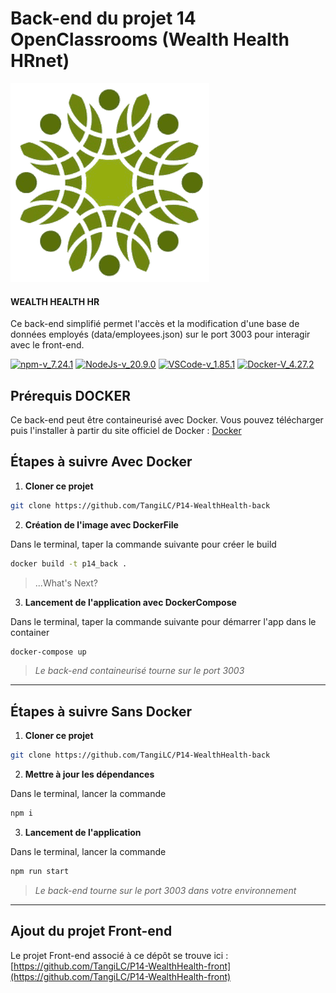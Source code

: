 # Back-end du projet 14 OpenClassrooms (Wealth Health HRnet)

![Wealth Health Logo](./data/WH_logo.png)

#### WEALTH HEALTH HR

Ce back-end simplifié permet l'accès et la modification d'une base de données employés (data/employees.json) sur le port 3003 pour interagir avec le front-end.

[![npm-v_7.24.1](https://img.shields.io/badge/npm-v_7.24.1-orange?style&logo=npm)](https://docs.npmjs.com/)
[![NodeJs-v_20.9.0](https://img.shields.io/badge/NodeJs-v_20.9.0-red?style&logo=nodedotjs)](https://nodejs.org/en/docs/)
[![VSCode-v_1.85.1](https://img.shields.io/badge/VSCode-v_1.85.1-black?style&logo=visual-studio-code)](https://code.visualstudio.com/download)
[![Docker-V_4.27.2](https://img.shields.io/badge/Docker-4.27.2-blue.svg)](https://www.docker.com/get-started)

## Prérequis DOCKER

Ce back-end peut être containeurisé avec Docker. Vous pouvez télécharger puis l'installer à partir du site officiel de Docker : [Docker](https://www.docker.com/get-started)

## Étapes à suivre Avec Docker

1. **Cloner ce projet**

```bash
git clone https://github.com/TangiLC/P14-WealthHealth-back
```

2. **Création de l'image avec DockerFile**

Dans le terminal, taper la commande suivante pour créer le build

```bash
docker build -t p14_back .
```

> ...What's Next?

3. **Lancement de l'application avec DockerCompose**

Dans le terminal, taper la commande suivante pour démarrer l'app dans le container

```bash
docker-compose up
```

> _Le back-end containeurisé tourne sur le port 3003_

---

## Étapes à suivre Sans Docker

1. **Cloner ce projet**

```bash
git clone https://github.com/TangiLC/P14-WealthHealth-back
```

2. **Mettre à jour les dépendances**

Dans le terminal, lancer la commande

```bash
npm i
```

3. **Lancement de l'application**

Dans le terminal, lancer la commande

```bash
npm run start
```

> _Le back-end tourne sur le port 3003 dans votre environnement_

---

## Ajout du projet Front-end

Le projet Front-end associé à ce dépôt se trouve ici :[https://github.com/TangiLC/P14-WealthHealth-front](https://github.com/TangiLC/P14-WealthHealth-front)
